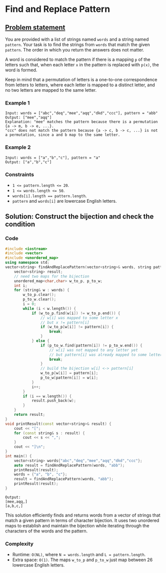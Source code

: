 # Find and Replace Pattern

## [Problem statement](https://leetcode.com/problems/find-and-replace-pattern/)

You are provided with a list of strings named `words` and a string named `pattern`. Your task is to find the strings from `words` that match the given `pattern`. The order in which you return the answers does not matter.

A word is considered to match the pattern if there is a mapping `p` of the letters such that, when each letter `x` in the pattern is replaced with `p(x)`, the word is formed.

Keep in mind that a permutation of letters is a one-to-one correspondence from letters to letters, where each letter is mapped to a distinct letter, and no two letters are mapped to the same letter. 

### Example 1
```text
Input: words = ["abc","deq","mee","aqq","dkd","ccc"], pattern = "abb"
Output: ["mee","aqq"]
Explanation: "mee" matches the pattern because there is a permutation {a -> m, b -> e, ...}. 
"ccc" does not match the pattern because {a -> c, b -> c, ...} is not a permutation, since a and b map to the same letter.
```
### Example 2
```text
Input: words = ["a","b","c"], pattern = "a"
Output: ["a","b","c"]
``` 

### Constraints

* `1 <= pattern.length <= 20`.
* `1 <= words.length <= 50`.
* `words[i].length == pattern.length`.
* `pattern` and `words[i]` are lowercase English letters.

## Solution: Construct the bijection and check the condition

### Code

```cpp
#include <iostream>
#include <vector>
#include <unordered_map>
using namespace std;
vector<string> findAndReplacePattern(vector<string>& words, string pattern) {
    vector<string> result;  
    // need two maps for the bijection
    unordered_map<char,char> w_to_p, p_to_w;
    int i;
    for (string& w : words) {
        w_to_p.clear();
        p_to_w.clear();
        i = 0;
        while (i < w.length()) {
            if (w_to_p.find(w[i]) != w_to_p.end()) {
                // w[i] was mapped to some letter x
                // but x != pattern[i]
                if (w_to_p[w[i]] != pattern[i]) {
                    break;
                }
            } else {
                if (p_to_w.find(pattern[i]) != p_to_w.end()) {
                    // w[i] was not mapped to any letter yet
                    // but pattern[i] was already mapped to some letter
                    break;
                }
                // build the bijection w[i] <-> pattern[i]
                w_to_p[w[i]] = pattern[i];
                p_to_w[pattern[i]] = w[i];
            }
            i++;
        }
        if (i == w.length()) {
            result.push_back(w);
        }
    }
    return result;
}
void printResult(const vector<string>& result) {
    cout << "[";
    for (const string& s : result) {
        cout << s << ",";
    }
    cout << "]\n";
}
int main() {
    vector<string> words{"abc","deq","mee","aqq","dkd","ccc"};
    auto result = findAndReplacePattern(words, "abb");
    printResult(result);
    words = {"a", "b", "c"};
    result = findAndReplacePattern(words, "abb");
    printResult(result);
}
```
```text
Output:
[mee,aqq,]
[a,b,c,]
```
This solution efficiently finds and returns words from a vector of strings that match a given pattern in terms of character bijection. It uses two unordered maps to establish and maintain the bijection while iterating through the characters of the words and the pattern. 

### Complexity

* Runtime: `O(NL)`, where `N = words.length` and `L = pattern.length`.
* Extra space: `O(1)`. The maps `w_to_p` and `p_to_w` just map between 26 lowercase English letters.




